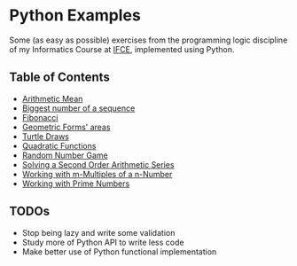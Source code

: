 # Python Examples

Some (as easy as possible) exercises from the programming logic discipline of my Informatics Course
at [IFCE](http://www.ifce.edu.br/), implemented using Python.

## Table of Contents

- [Arithmetic Mean](/arithmetic_mean)
- [Biggest number of a sequence](/sequences/biggest_number_of_a_sequence)
- [Fibonacci](/sequences/fibonacci)
- [Geometric Forms' areas](/geometric_figures)
- [Turtle Draws](/turtle)
- [Quadratic Functions](/quadratic_functions)
- [Random Number Game](/random_game)
- [Solving a Second Order Arithmetic Series](/sequences/second_order_arithmetic_series)
- [Working with m-Multiples of a n-Number](/sequences/multiples)
- [Working with Prime Numbers](/sequences/primes)

## TODOs

- Stop being lazy and write some validation
- Study more of Python API to write less code
- Make better use of Python functional implementation
